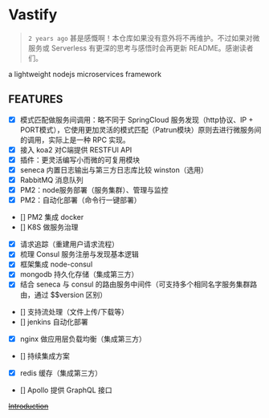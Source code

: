 # Vastify

> `2 years ago` 甚是感慨啊！本仓库如果没有意外将不再维护。不过如果对微服务或 Serverless 有更深的思考与感悟时会再更新 README。感谢读者们。

a lightweight nodejs microservices framework

## FEATURES

- [x] 模式匹配做服务间调用：略不同于 SpringCloud 服务发现（http协议、IP + PORT模式），它使用更加灵活的模式匹配（Patrun模块）原则去进行微服务间的调用，实际上是一种 RPC 实现。
- [x] 接入 koa2 对C端提供 RESTFUl API
- [x] 插件：更灵活编写小而微的可复用模块
- [x] seneca 内置日志输出与第三方日志库比较 winston（选用）
- [x] RabbitMQ 消息队列
- [x] PM2：node服务部署（服务集群）、管理与监控
- [x] PM2：自动化部署（命令行一键部署）
- [] PM2 集成 docker
- [] K8S 做服务治理
- [x] 请求追踪（重建用户请求流程）
- [x] 梳理 Consul 服务注册与发现基本逻辑
- [x] 框架集成 node-consul
- [x] mongodb 持久化存储（集成第三方）
- [x] 结合 seneca 与 consul 的路由服务中间件（可支持多个相同名字服务集群路由，通过 $$version 区别）
- [] 支持流处理（文件上传/下载等）
- [] jenkins 自动化部署
- [x] nginx 做应用层负载均衡（集成第三方）
- [] 持续集成方案
- [x] redis 缓存（集成第三方）
- [] Apollo 提供 GraphQL 接口

~~[Introduction](https://blog.qingf.me/?p=734)~~

